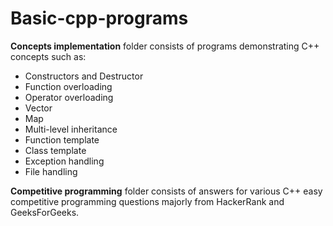 # Basic-cpp-programs

**Concepts implementation** folder consists of programs demonstrating C++ concepts such as:
+ Constructors and Destructor
+ Function overloading
+ Operator overloading
+ Vector
+ Map
+ Multi-level inheritance
+ Function template
+ Class template
+ Exception handling
+ File handling

**Competitive programming** folder consists of answers for various C++ easy competitive programming questions majorly from HackerRank and GeeksForGeeks.
